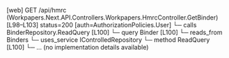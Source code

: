 [web] GET /api/hmrc  (Workpapers.Next.API.Controllers.Workpapers.HmrcController.GetBinder)  [L98–L103] status=200 [auth=AuthorizationPolicies.User]
  └─ calls BinderRepository.ReadQuery [L100]
  └─ query Binder [L100]
    └─ reads_from Binders
  └─ uses_service IControlledRepository<Binder>
    └─ method ReadQuery [L100]
      └─ ... (no implementation details available)

